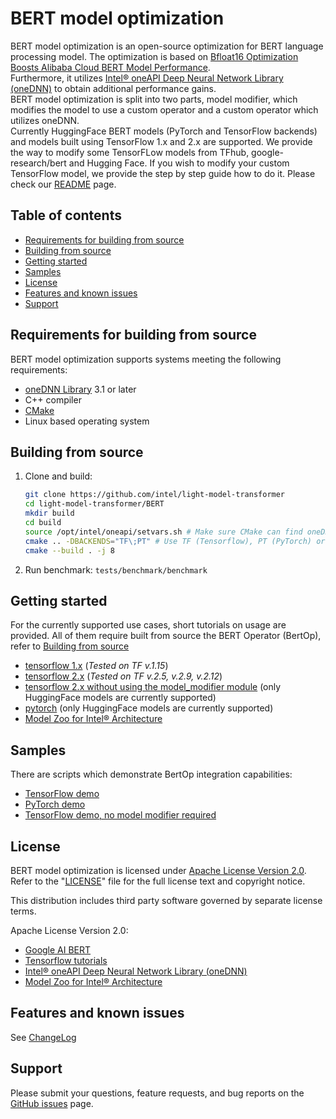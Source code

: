 # BERT model optimization

BERT model optimization is an open-source optimization for BERT language processing model.
The optimization is based on [Bfloat16 Optimization Boosts Alibaba Cloud BERT Model Performance](https://www.intel.com/content/www/us/en/artificial-intelligence/posts/alibaba-blog.html).  
Furthermore, it utilizes  [Intel® oneAPI Deep Neural Network Library (oneDNN)](https://github.com/oneapi-src/oneDNN) to obtain additional performance gains.  
BERT model optimization is split into two parts, model modifier, which modifies the model to use a custom operator and a custom operator which utilizes oneDNN.  
Currently HuggingFace BERT models (PyTorch and TensorFlow backends) and models built using TensorFlow 1.x and 2.x are supported.
We provide the way to modify some TensorFLow models from TFhub, google-research/bert and Hugging Face.
If you wish to modify your custom TensorFlow model, we provide the step by step guide how to do it. Please check our [README](util/README.md) page.

## Table of contents

* [Requirements for building from source](#requirements-for-building-from-source)
* [Building from source](#building-from-source)
* [Getting started](#getting-started)
* [Samples](#samples)
* [License](#license)
* [Features and known issues](#features-and-known-issues)
* [Support](#support)

## Requirements for building from source

BERT model optimization supports systems meeting the following requirements:

* [oneDNN Library](https://github.com/oneapi-src/oneDNN) 3.1 or later
* C++ compiler
* [CMake](https://cmake.org/download/)
* Linux based operating system 

## Building from source

1. Clone and build:

    ```sh
    git clone https://github.com/intel/light-model-transformer
    cd light-model-transformer/BERT
    mkdir build
    cd build
    source /opt/intel/oneapi/setvars.sh # Make sure CMake can find oneDNN
    cmake .. -DBACKENDS="TF\;PT" # Use TF (Tensorflow), PT (PyTorch) or both, based on which frameworks you wish to use.
    cmake --build . -j 8
    ```

2. Run benchmark: `tests/benchmark/benchmark`

## Getting started

For the currently supported use cases, short tutorials on usage are provided.
All of them require built from source the BERT Operator (BertOp), refer to [Building from source](#building-from-source)

* [tensorflow 1.x](tests/tf1_ops_accuracy/README.md) (*Tested on TF v.1.15*)
* [tensorflow 2.x](tests/tf2_ops_accuracy/README.md) (*Tested on TF v.2.5, v.2.9, v.2.12*)
* [tensorflow 2.x without using the model_modifier module](tests/tf2_no_model_modifier/README.md) (only HuggingFace models are currently supported)
* [pytorch](tests/pytorch/README.md) (only HuggingFace models are currently supported)
* [Model Zoo for Intel® Architecture](tests/model_zoo/README.md)

## Samples

There are scripts which demonstrate BertOp integration capabilities:

* [TensorFlow demo](samples/tensorflow_performance/README.md)
* [PyTorch demo](samples/pytorch_performance/README.md)
* [TensorFlow demo, no model modifier required](samples/tensorflow_no_model_modifier_performance/README.md)

## License

BERT model optimization is licensed under [Apache License Version 2.0](LICENSE). Refer to the
"[LICENSE](LICENSE)" file for the full license text and copyright notice.

This distribution includes third party software governed by separate license
terms.

Apache License Version 2.0:

* [Google AI BERT](https://github.com/google-research/bert)
* [Tensorflow tutorials](https://github.com/tensorflow/text/tree/master/docs/tutorials)
* [Intel® oneAPI Deep Neural Network Library (oneDNN)](https://github.com/oneapi-src/oneDNN)
* [Model Zoo for Intel® Architecture](https://github.com/IntelAI/models)

## Features and known issues

See [ChangeLog](CHANGELOG.md)

## Support

Please submit your questions, feature requests, and bug reports on the [GitHub issues](https://github.com/intel/light-model-transformer/issues) page.
